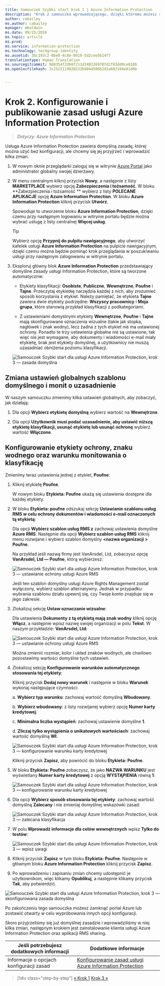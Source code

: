 ```yaml
---
title: Samouczek Szybki start krok 1 | Azure Information Protection
description: "Krok 2 samouczka wprowadzającego, dzięki któremu możesz szybko wypróbować usługę Microsoft Azure Information Protection w swojej organizacji. Wystarczy około 30 minut."
author: cabailey
ms.author: cabailey
manager: mbaldwin
ms.date: 09/25/2016
ms.topic: article
ms.prod: 
ms.service: information-protection
ms.technology: techgroup-identity
ms.assetid: 3bc193c2-0be0-4c8e-8910-5d2cee5b14f7
translationtype: Human Translation
ms.sourcegitcommit: 9d8354f2d68f211d349226970fd2f83dd0ce810b
ms.openlocfilehash: 3c2523119020232b9044506b2d2a602104e81d0b


---
```


# <a name="step-2-configure-and-publish-the-azure-information-protection-policy"></a>Krok 2. Konfigurowanie i publikowanie zasad usługi Azure Information Protection

>*Dotyczy: Azure Information Protection*

Usługa Azure Information Protection zawiera domyślną zasadę, której można użyć bez konfiguracji, ale chcemy się jej przyjrzeć i wprowadzić kilka zmian.

1. W nowym oknie przeglądarki zaloguj się w witrynie [Azure Portal](https://portal.azure.com) jako administrator globalny swojej dzierżawy.

2. W menu centralnym kliknij przycisk **Nowy**, a następnie z listy **MARKETPLACE** wybierz opcję **Zabezpieczenia i tożsamość**. W bloku **Zabezpieczenia i tożsamość ** wybierz z listy **POLECANE APLIKACJE** opcję **Azure Information Protection**. W bloku **Azure Information Protection** kliknij przycisk **Utwórz**.

    Spowoduje to utworzenie bloku **Azure Information Protection**, dzięki czemu przy następnym logowaniu w witrynie portalu będzie można wybrać usługę z listy centralnej **Więcej usług**. 

    > [!TIP] 
    > Wybierz opcję **Przypnij do pulpitu nawigacyjnego**, aby utworzyć kafelek usługi **Azure Information Protection** na pulpicie nawigacyjnym, dzięki czemu można będzie pominąć krok przeglądania w poszukiwaniu usługi przy następnym zalogowaniu w witrynie portalu.

3.  Eksploruj główny blok **Azure Information Protection** przedstawiający domyślne zasady usługi Information Protection, które są tworzone automatycznie:
    
    - Etykiety klasyfikacji: **Osobiste**, **Publiczne**, **Wewnętrzne**, **Poufne** i **Tajne**. Przeczytaj etykietkę narzędzia każdej z nich, aby zrozumieć sposób korzystania z etykiet. Należy pamiętać, że etykieta **Tajne** zawiera dwie etykiety podrzędne: **Wszyscy pracownicy** i **Moja grupa**, które stanowią przykład klasyfikacji z podkategoriami.

    - Z ustawieniami domyślnymi etykiety **Wewnętrzne**, **Poufne** i **Tajne** mają skonfigurowane oznaczenia wizualne (takie jak stopka, nagłówek i znak wodny), lecz żadna z tych etykiet nie ma ustawionej ochrony. Ponadto te trzy ustawienia globalne nie są ustawione, tak więc nie jest wymagane, aby dokumenty i wiadomości e-mail miały etykietę, brak jest etykiety domyślnej, a użytkownicy nie muszą uzasadniać obniżenia poziomu klasyfikacji.

    ![Samouczek Szybki start dla usługi Azure Information Protection, krok 3 — zasada domyślna](../media/info-protect-policy.png)

## <a name="changing-the-global-settings-for-a-default-template-and-prompt-for-justification"></a>Zmiana ustawień globalnych szablonu domyślnego i monit o uzasadnienie

W naszym samouczku zmienimy kilka ustawień globalnych, aby zobaczyć, jak działają:

1. Dla opcji **Wybierz etykietę domyślną** wybierz wartość na **Wewnętrzne**.

2. Dla opcji **Użytkownik musi podać uzasadnienie, aby ustawić niższą etykietę klasyfikacji, usunąć etykietę lub usunąć ochronę** wybierz wartość **Włączone**.

## <a name="configuring-a-label-for-protection-a-watermark-and-a-condition-to-prompt-for-classification"></a>Konfigurowanie etykiety ochrony, znaku wodnego oraz warunku monitowania o klasyfikację

Zmienimy teraz ustawienia jednej z etykiet, **Poufne**:

1. Kliknij etykietę **Poufne**. 
    
    W nowym bloku **Etykieta: Poufne** ukażą się ustawienia dostępne dla każdej etykiety. 

2. W bloku **Etykieta: poufne** odszukaj sekcję **Ustawianie szablonu usług RMS w celu ochrony dokumentów i wiadomości e-mail oznaczonych tą etykietą**:
    
    Dla opcji **Wybierz szablon usług RMS z** zachowaj ustawienia domyślne **Azure RMS**. Następnie dla opcji **Wybierz szablon usług RMS** kliknij menu rozwijane i wybierz szablon domyślny **\<nazwa organizacji > Poufne**. 
    
    Na przykład jeśli nazwą firmy jest VanArsdel, Ltd, zobaczysz opcję **VanArsdel, Ltd — Poufne**, którą wybierzesz: 
    
    ![Samouczek Szybki start dla usługi Azure Information Protection, krok 3 — ustawianie ochrony usługi Azure RMS](../media/step2-select-rms-template.png)
    
    Jeśli ten szablon domyślny usługi Azure Rights Management został wyłączony, wybierz szablon alternatywny. Jednak w przypadku wybrania szablonu działu upewnij się, czy Twoje konto znajduje się w jego zakresie.
    
3. Zlokalizuj sekcję **Ustaw oznaczanie wizualne**:
    
    Dla ustawienia **Dokumenty z tą etykietą mają znak wodny** kliknij opcję **Włącz**, a następnie wpisz nazwę swojej organizacji w polu **Tekst**. W naszym przykładzie: **VanArsdel, Ltd**: 
    
    ![Samouczek Szybki start dla usługi Azure Information Protection, krok 3 — ustawianie ochrony usługi Azure RMS](../media/step2-configure-watermark.png)
    
    Można zmienić rozmiar, kolor i układ znaków wodnych, ale chwilowo pozostawimy wartości domyślne tych ustawień.
    
4. Zlokalizuj sekcję **Konfigurowanie warunków automatycznego stosowania tej etykiety**:
    
    Kliknij przycisk **Dodaj nowy warunek** i następnie w bloku **Warunek** wykonaj następujące czynności:
    
    a. **Wybierz typ warunku**: zachowaj wartość domyślną **Wbudowany**.
    
    b. **Wybierz wbudowany**: z listy rozwijanej wybierz opcję **Numer karty kredytowej**.
    
    c. **Minimalna liczba wystąpień**: zachowaj ustawienie domyślne **1**.
    
    d. **Zliczaj tylko wystąpienia o unikatowych wartościach**: zachowaj wartość domyślną **Wł**.
    
    ![Samouczek Szybki start dla usługi Azure Information Protection, krok 3 — konfigurowanie warunku karty kredytowej](../media/step2-configure-condition.png)
    
    Kliknij przycisk **Zapisz**, aby powrócić do bloku **Etykieta: Poufne**.

5. W bloku **Etykieta: Poufne** zobaczysz, że jako **NAZWA WARUNKU** jest wyświetlany **Numer karty kredytowej** z opcją **WYSTĄPIENIA** równą **1**:
    
    ![Samouczek Szybki start dla usługi Azure Information Protection, krok 3 — konfigurowanie warunku karty kredytowej](../media/step2-see-condition.png)

6. Dla opcji **Wybierz sposób stosowania tej etykiety**: zachowaj wartość domyślną **Zalecany** i nie zmieniaj domyślnej wskazówki zasad:
    
    ![Samouczek Szybki start dla usługi Azure Information Protection, krok 3 — zalecana klasyfikacja](../media/step2-keep-recommended.png)

7. W polu **Wprowadź informacje dla celów wewnętrznych** wpisz **Tylko do testów**:
    
    ![Samouczek Szybki start dla usługi Azure Information Protection, krok 3 — wpisz uwagi](../media/step2-type-notes.png)

8. Kliknij przycisk **Zapisz** w tym bloku **Etykieta: Poufne**. Następnie w głównym bloku **Azure Information Protection** kliknij przycisk **Zapisz**.

9. Po wprowadzeniu i zapisaniu zmian chcemy udostępnić je użytkownikom, więc klikamy **Opublikuj**, a następnie klikamy przycisk **Tak**, aby potwierdzić.

![Samouczek Szybki start dla usługi Azure Information Protection, krok 3 — skonfigurowana zasada domyślna](../media/info-protect-policy-configured.png)

Po zakończeniu tego samouczka możesz zamknąć portal Azure lub zostawić otwarty w celu wypróbowania innych opcji konfiguracji.

Skoro przyjrzeliśmy się już domyślnej zasadzie i wprowadziliśmy w niej kilka zmian, następnym krokiem jest zainstalowanie klienta usługi Azure Information Protection oraz aplikacji RMS sharing.

|Jeśli potrzebujesz dodatkowych informacji|Dodatkowe informacje|
|--------------------------------|--------------------------|
|Informacje o opcjach konfiguracji zasad|[Konfigurowanie zasad usługi Azure Information Protection](../deploy-use/configure-policy.md)|


>[!div class="step-by-step"]
[&#171; Krok 1](infoprotect-tutorial-step1.md)
[Krok 3 &#187;](infoprotect-tutorial-step3.md)


<!--HONumber=Nov16_HO2-->


